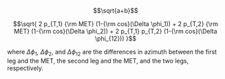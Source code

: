 ```math
\sqrt{a+b}
```

```math
\sqrt{ 2 p_{T,1} {\rm MET} (1-{\rm cos}(\Delta \phi_1)) +  
2 p_{T,2} {\rm MET} (1-{\rm cos}(\Delta \phi_2)) +
2 p_{T,1} p_{T,2} (1-{\rm cos}(\Delta \phi_{12})) }
```

where $`\Delta \phi_1`$, $`\Delta \phi_2`$, and $`\Delta \phi_{12}`$ are the differences in azimuth between the first leg and the MET, the second leg and the MET, and the two legs, respectively.